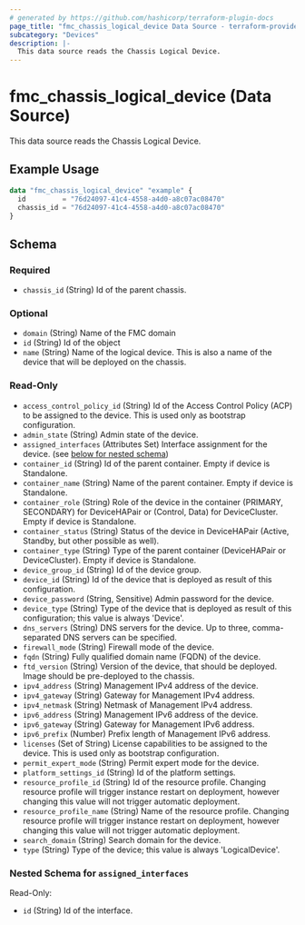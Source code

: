 ```yaml
---
# generated by https://github.com/hashicorp/terraform-plugin-docs
page_title: "fmc_chassis_logical_device Data Source - terraform-provider-fmc"
subcategory: "Devices"
description: |-
  This data source reads the Chassis Logical Device.
---
```


# fmc_chassis_logical_device (Data Source)

This data source reads the Chassis Logical Device.

## Example Usage

```terraform
data "fmc_chassis_logical_device" "example" {
  id         = "76d24097-41c4-4558-a4d0-a8c07ac08470"
  chassis_id = "76d24097-41c4-4558-a4d0-a8c07ac08470"
}
```

<!-- schema generated by tfplugindocs -->
## Schema

### Required

- `chassis_id` (String) Id of the parent chassis.

### Optional

- `domain` (String) Name of the FMC domain
- `id` (String) Id of the object
- `name` (String) Name of the logical device. This is also a name of the device that will be deployed on the chassis.

### Read-Only

- `access_control_policy_id` (String) Id of the Access Control Policy (ACP) to be assigned to the device. This is used only as bootstrap configuration.
- `admin_state` (String) Admin state of the device.
- `assigned_interfaces` (Attributes Set) Interface assignment for the device. (see [below for nested schema](#nestedatt--assigned_interfaces))
- `container_id` (String) Id of the parent container. Empty if device is Standalone.
- `container_name` (String) Name of the parent container. Empty if device is Standalone.
- `container_role` (String) Role of the device in the container (PRIMARY, SECONDARY) for DeviceHAPair or (Control, Data) for DeviceCluster. Empty if device is Standalone.
- `container_status` (String) Status of the device in DeviceHAPair (Active, Standby, but other possible as well).
- `container_type` (String) Type of the parent container (DeviceHAPair or DeviceCluster). Empty if device is Standalone.
- `device_group_id` (String) Id of the device group.
- `device_id` (String) Id of the device that is deployed as result of this configuration.
- `device_password` (String, Sensitive) Admin password for the device.
- `device_type` (String) Type of the device that is deployed as result of this configuration; this value is always 'Device'.
- `dns_servers` (String) DNS servers for the device. Up to three, comma-separated DNS servers can be specified.
- `firewall_mode` (String) Firewall mode of the device.
- `fqdn` (String) Fully qualified domain name (FQDN) of the device.
- `ftd_version` (String) Version of the device, that should be deployed. Image should be pre-deployed to the chassis.
- `ipv4_address` (String) Management IPv4 address of the device.
- `ipv4_gateway` (String) Gateway for Management IPv4 address.
- `ipv4_netmask` (String) Netmask of Management IPv4 address.
- `ipv6_address` (String) Management IPv6 address of the device.
- `ipv6_gateway` (String) Gateway for Management IPv6 address.
- `ipv6_prefix` (Number) Prefix length of Management IPv6 address.
- `licenses` (Set of String) License capabilities to be assigned to the device. This is used only as bootstrap configuration.
- `permit_expert_mode` (String) Permit expert mode for the device.
- `platform_settings_id` (String) Id of the platform settings.
- `resource_profile_id` (String) Id of the resource profile. Changing resource profile will trigger instance restart on deployment, however changing this value will not trigger automatic deployment.
- `resource_profile_name` (String) Name of the resource profile. Changing resource profile will trigger instance restart on deployment, however changing this value will not trigger automatic deployment.
- `search_domain` (String) Search domain for the device.
- `type` (String) Type of the device; this value is always 'LogicalDevice'.

<a id="nestedatt--assigned_interfaces"></a>
### Nested Schema for `assigned_interfaces`

Read-Only:

- `id` (String) Id of the interface.
